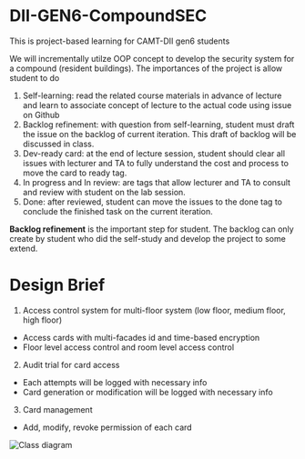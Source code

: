 # DII-GEN6-CompoundSEC
This is project-based learning for CAMT-DII gen6 students

We will incrementally utilze OOP concept to develop the security system for a compound (resident buildings).
The importances of the project is allow student to do
1. Self-learning: read the related course materials in advance of lecture and learn to associate concept of lecture to the actual code using issue on Github
2. Backlog refinement: with question from self-learning, student must draft the issue on the backlog of current iteration. This draft of backlog will be discussed in class.
3. Dev-ready card: at the end of lecture session, student should clear all issues with lecturer and TA to fully understand the cost and process to move the card to ready tag.
4. In progress and In review: are tags that allow lecturer and TA to consult and review with student on the lab session.
5. Done: after reviewed, student can move the issues to the done tag to conclude the finished task on the current iteration.

**Backlog refinement** is the important step for student. The backlog can only create by student who did the self-study and develop the project to some extend.

# Design Brief
1. Access control system for multi-floor system (low floor, medium floor, high floor)
- Access cards with multi-facades id and time-based encryption
- Floor level access control and room level access control
2. Audit trial for card access
- Each attempts will be logged with necessary info
- Card generation or modification will be logged with necessary info
3. Card management 
- Add, modify, revoke permission of each card
  
![Class diagram](https://github.com/user-attachments/assets/d8b89896-11ec-4c70-b3c0-a07c18f8526b)
